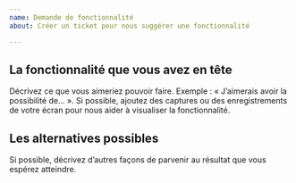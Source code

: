 ```yaml
---
name: Demande de fonctionnalité
about: Créer un ticket pour nous suggérer une fonctionnalité

---
```


## La fonctionnalité que vous avez en tête
Décrivez ce que vous aimeriez pouvoir faire. Exemple : « J’aimerais avoir la possibilité de… ». Si possible, ajoutez des captures ou des enregistrements de votre écran pour nous aider à visualiser la fonctionnalité.

## Les alternatives possibles
Si possible, décrivez d’autres façons de parvenir au résultat que vous espérez atteindre.
